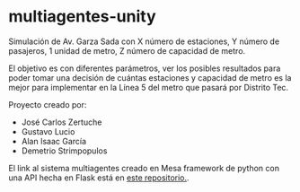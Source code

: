 # multiagentes-unity

Simulación de Av. Garza Sada con X número de estaciones, Y número de pasajeros, 1 unidad de metro, Z número de capacidad de metro. 

El objetivo es con diferentes parámetros, ver los posibles resultados para poder tomar una decisión de cuántas estaciones y capacidad de metro es la mejor para implementar en la Línea 5 del metro que pasará por Distrito Tec. 

Proyecto creado por: 

- José Carlos Zertuche  
- Gustavo Lucio
- Alan Isaac García
- Demetrio Strimpopulos

El link al sistema multiagentes creado en Mesa framework de python con una API hecha en Flask está en [este repositorio.](https://github.com/gusls02/Sistema-Multiagentes-API).
